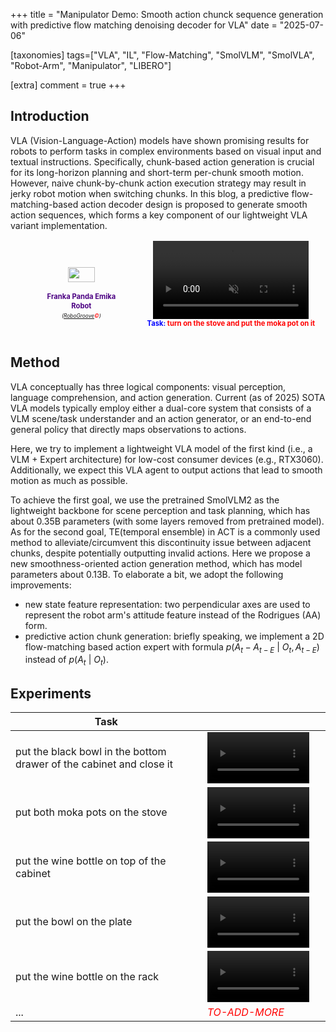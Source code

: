 +++
title = "Manipulator Demo: Smooth action chunck sequence generation with predictive flow matching denoising decoder for VLA"
date = "2025-07-06"

[taxonomies]
tags=["VLA", "IL", "Flow-Matching", "SmolVLM", "SmolVLA", "Robot-Arm", "Manipulator", "LIBERO"]

[extra]
comment = true
+++



## Introduction

VLA (Vision-Language-Action) models have shown promising results for robots to perform tasks in complex environments based on visual input and textual instructions. Specifically, chunk-based action generation is crucial for its long-horizon planning and short-term per-chunk smooth motion. However, naive chunk-by-chunk action execution strategy may result in jerky robot motion when switching chunks. In this blog, a predictive flow-matching-based action decoder design is proposed to generate smooth action sequences, which forms a key component of our lightweight VLA variant implementation.

<div style="display:flex;justify-content:center;text-align:center;align-items:center;vertical-align:center;">

<div style="display:inline-flex;width:40%;justify-content:center;flex-wrap:wrap;margin-top:0.5%;margin-bottom:0.5%;">
    <figure>
    <img src="{{ url(path="imgs/Panda-robot-with-labeled-joints.min.jpg") }}" width=60%/>
    <!-- <img src="{{ url(path="imgs/Panda-robot-with-labeled-joints.jpg") }}" style="clip-path:inset(130px 0px 290px 0x); margin:-100px;"/> -->
    <figcaption style="line-height:1.1em;">
    <span style="font-size:0.8em;color:indigo;"><strong>Franka Panda Emika Robot</strong></span>
    <br/>
    <span style="font-size:0.6em;">
    <em>
    (<a href=https://www.researchgate.net/figure/Panda-robot-with-labeled-joints_fig1_361659008 style="pointer-events:none;">RoboGroove</a><!--
    --><span style="color:red;">&copy;</span>)
    </em>
    </span>
    </figcaption>
    </figure>
</div>

<div style="display:inline-flex;width:55%;justify-content:center;flex-wrap:wrap;margin-top:0.5%;margin-bottom:0.5%;">
    <div>
    <video width="90%" oncontextmenu="return false;" controls autoplay loop muted disablepictureinpicture preload=metadata>
        <source src="{{ url(path="vids/task_2_episode_3_turn_on_the_stove_and_put_the_moka_pot_on_it.mp4") }}" type="video/mp4">
        Your browser does not support the video tag.
    </video>
    </div>
    <p style="font-size:80%;margin-top:0;">
    <b><span style="color:blue">Task:</span> <span style="color:red">turn on the stove and put the moka pot on it</span></b>
    </p>
</div>

</div>

<!-- more -->


## Method

VLA conceptually has three logical components: visual perception, language comprehension, and action generation. Current (as of 2025) SOTA VLA models typically employ either a dual-core system that consists of a VLM scene/task understander and an action generator, or an end-to-end general policy that directly maps observations to actions.

Here, we try to implement a lightweight VLA model of the first kind (i.e., a VLM + Expert architecture) for low-cost consumer devices (e.g., RTX3060). Additionally, we expect this VLA agent to output actions that lead to smooth motion as much as possible.

To achieve the first goal, we use the pretrained SmolVLM2 as the lightweight backbone for scene perception and task planning, which has about 0.35B parameters (with some layers removed from pretrained model). As for the second goal, TE(temporal ensemble) in ACT is a commonly used method to alleviate/circumvent this discontinuity issue between adjacent chunks, despite potentially outputting invalid actions. Here we propose a new smoothness-oriented action generation method, which has model parameters about 0.13B. To elaborate a bit, we adopt the following improvements:

- new state feature representation: two perpendicular axes are used to represent the robot arm's attitude feature instead of the Rodrigues (AA) form.
- predictive action chunk generation: briefly speaking, we implement a 2D flow-matching based action expert with formula $p(A_{t} - A_{t-E} {\ }|{\ } O_{t}, A_{t-E})$ instead of $p(A_{t} {\ }|{\ } O_{t})$.



## Experiments

| Task | |
| -- | -- |
| put the black bowl in the bottom drawer of the cabinet and close it | <video width="90%" oncontextmenu="return false;" controls autoplay loop muted disablepictureinpicture preload=metadata src="vids/task_3_episode_1_put_the_black_bowl_in_the_bottom_drawer_of_the_cabinet_and_close_it.mp4" type="video/mp4"/> |
| put both moka pots on the stove | <video width="90%" oncontextmenu="return false;" controls autoplay loop muted disablepictureinpicture preload=metadata src="vids/task_8_episode_3_put_both_moka_pots_on_the_stove.mp4" type="video/mp4"/> |
| put the wine bottle on top of the cabinet | <video width="90%" oncontextmenu="return false;" controls autoplay loop muted disablepictureinpicture preload=metadata src="vids/rollout_task_2_episode_0_put_the_wine_bottle_on_top_of_the_cabinet_success.mp4" type="video/mp4"/> |
| put the bowl on the plate | <video width="90%" oncontextmenu="return false;" controls autoplay loop muted disablepictureinpicture preload=metadata src="vids/rollout_task_8_episode_0_put_the_bowl_on_the_plate_success.mp4" type="video/mp4"/> |
| put the wine bottle on the rack | <video width="90%" oncontextmenu="return false;" controls autoplay loop muted disablepictureinpicture preload=metadata src="vids/rollout_task_9_episode_1_put_the_wine_bottle_on_the_rack_success.mp4" type="video/mp4"/> |
| ... | <font color=red><em>TO-ADD-MORE</em></font> |
